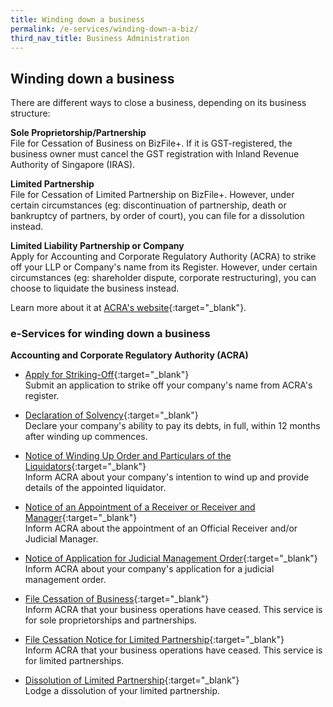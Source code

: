 ```yaml
---
title: Winding down a business
permalink: /e-services/winding-down-a-biz/
third_nav_title: Business Administration
---
```


## Winding down a business

There are different ways to close a business, depending on its business structure:

**Sole Proprietorship/Partnership**
<br>File for Cessation of Business on BizFile+. If it is GST-registered, the business owner must cancel the GST registration with Inland Revenue Authority of Singapore (IRAS).

**Limited Partnership**
<br>File for Cessation of Limited Partnership on BizFile+. However, under certain circumstances (eg: discontinuation of partnership, death or bankruptcy of partners, by order of court), you can file for a dissolution instead.

**Limited Liability Partnership or Company**
<br>Apply for Accounting and Corporate Regulatory Authority (ACRA) to strike off your LLP or Company's name from its Register. However, under certain circumstances (eg: shareholder dispute, corporate restructuring), you can choose to liquidate the business instead.

Learn more about it at [ACRA's website](https://www.acra.gov.sg/how-to-guides){:target="_blank"}.

### e-Services for winding down a business

**Accounting and Corporate Regulatory Authority (ACRA)**

- [Apply for Striking-Off](https://www.bizfile.gov.sg/ngbbizfileinternet/faces/oracle/webcenter/portalapp/pages/AcraToBizfilePlusPage.jspx?transactionId=C068){:target="_blank"}
  <br>Submit an application to strike off your company's name from ACRA's register.

- [Declaration of Solvency](https://www.bizfile.gov.sg/ngbbizfileinternet/faces/oracle/webcenter/portalapp/pages/AcraToBizfilePlusPage.jspx?transactionId=C057){:target="_blank"}
  <br>Declare your company's ability to pay its debts, in full, within 12 months after winding up commences.

- [Notice of Winding Up Order and Particulars of the Liquidators](https://www.bizfile.gov.sg/ngbbizfileinternet/faces/oracle/webcenter/portalapp/pages/AcraToBizfilePlusPage.jspx?transactionId=C052){:target="_blank"}
  <br>Inform ACRA about your company's intention to wind up and provide details of the appointed liquidator.

- [Notice of an Appointment of a Receiver or Receiver and Manager](https://www.bizfile.gov.sg/ngbbizfileinternet/faces/oracle/webcenter/portalapp/pages/AcraToBizfilePlusPage.jspx?transactionId=C050){:target="_blank"}
  <br>Inform ACRA about the appointment of an Official Receiver and/or Judicial Manager.

- [Notice of Application for Judicial Management Order](https://www.bizfile.gov.sg/ngbbizfileinternet/faces/oracle/webcenter/portalapp/pages/AcraToBizfilePlusPage.jspx?transactionId=C061){:target="_blank"}
  <br>Inform ACRA about your company's application for a judicial management order.

- [File Cessation of Business](https://www.bizfile.gov.sg/ngbbizfileinternet/faces/oracle/webcenter/portalapp/pages/AcraToBizfilePlusPage.jspx?transactionId=B024){:target="_blank"}
  <br>Inform ACRA that your business operations have ceased. This service is for sole proprietorships and partnerships.

- [File Cessation Notice for Limited Partnership](https://www.bizfile.gov.sg/ngbbizfileinternet/faces/oracle/webcenter/portalapp/pages/AcraToBizfilePlusPage.jspx?transactionId=K016){:target="_blank"}
  <br>Inform ACRA that your business operations have ceased. This service is for limited partnerships.

- [Dissolution of Limited Partnership](https://www.bizfile.gov.sg/ngbbizfileinternet/faces/oracle/webcenter/portalapp/pages/AcraToBizfilePlusPage.jspx?transactionId=K026){:target="_blank"}
  <br>Lodge a dissolution of your limited partnership.
